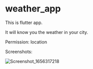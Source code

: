# weather_app

This is flutter app.

It will know you the weather in your city.

Permission:
	location
	
Screenshots:


![Screenshot_1656317218](https://user-images.githubusercontent.com/68473706/175891176-dbeeeda5-6899-4128-85e4-f9230f4c94c7.png)
